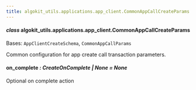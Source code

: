 ```yaml
---
title: algokit_utils.applications.app_client.CommonAppCallCreateParams
---
```


#### _class_ algokit_utils.applications.app_client.CommonAppCallCreateParams

Bases: `AppClientCreateSchema`, `CommonAppCallParams`

Common configuration for app create call transaction parameters.

#### on_complete _: CreateOnComplete | None_ _= None_

Optional on complete action
